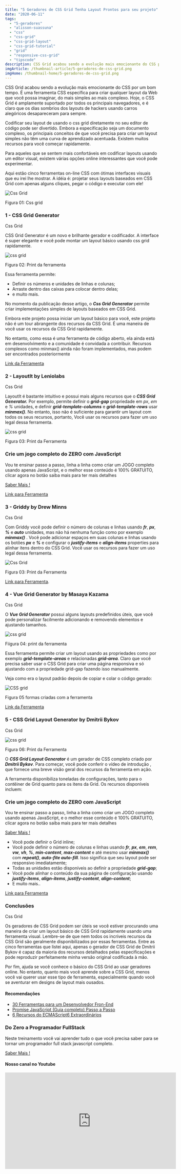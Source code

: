 ```yaml
---
title: "5 Geradores de CSS Grid Tenha Layout Prontos para seu projeto"
date: "2020-06-11"
tags: 
  - "5-geradores"
  - "alisson-suassuna"
  - "css"
  - "css-grid"
  - "css-grid-layout"
  - "css-grid-tutorial"
  - "grid"
  - "responsive-css-grid"
  - "tipscode"
description: CSS Grid acabou sendo a evolução mais emocionante do CSS por um bom tempo. É uma ferramenta CSS específica para criar qualquer layout da Web que você possa imaginar, do mais simples ao mais complexo. Hoje, o CSS Grid é amplamente suportado por todos os principais navegadores, e é claro que os dias sombrios dos layouts de hackers usando carros alegóricos desapareceram para sempre.
imgArticle: /thumbnail-article/5-geradores-de-css-grid.png
imgHome: /thumbnail-home/5-geradores-de-css-grid.png
---
```


CSS Grid acabou sendo a evolução mais emocionante do CSS por um bom tempo. É uma ferramenta CSS específica para criar qualquer layout da Web que você possa imaginar, do mais simples ao mais complexo. Hoje, o CSS Grid é amplamente suportado por todos os principais navegadores, e é claro que os dias sombrios dos layouts de hackers usando carros alegóricos desapareceram para sempre.

Codificar seu layout de usando o css grid diretamente no seu editor de código pode ser divertido. Embora a especificação seja um documento complexo, os principais conceitos de que você precisa para criar um layout simples não têm uma curva de aprendizado acentuada. Existem muitos recursos para você começar rapidamente.

Para aqueles que se sentem mais confortáveis ​​em codificar layouts usando um editor visual, existem várias opções online interessantes que você pode experimentar.

Aqui estão cinco ferramentas on-line CSS com ótimas interfaces visuais que eu irei lhe mostrar. A idéia é: projetar seus layouts baseados em CSS Grid com apenas alguns cliques, pegar o código e executar com ele!

![Css Grid](/uploads/2020/06/Css-grid.png)

Figura 01: Css grid

### 1 - CSS Grid Generator

Css Grid

CSS Grid Generator é um novo e brilhante gerador e codificador. A interface é super elegante e você pode montar um layout básico usando css grid rapidamente.

![css grid](/uploads/2020/06/CSS-Grid-Generator-1024x487.png)

Figura 02: Print da ferramenta

Essa ferramenta permite:

- Definir os números e unidades de linhas e colunas;
- Arraste dentro das caixas para colocar <divs> dentro delas;
- e muito mais.

No momento da publicação desse artigo, o **_Css Grid Generator_** permite criar implementações simples de layouts baseados em CSS Grid.

Embora este projeto possa iniciar um layout básico para você, este projeto não é um tour abrangente dos recursos da CSS Grid. É uma maneira de você usar os recursos da CSS Grid rapidamente.

No entanto, como essa é uma ferramenta de código aberto, ela ainda está em desenvolvimento e a comunidade é convidada a contribuir. Recursos complexos como minmax() ainda não foram implementados, mas podem ser encontrados posteriormente

[Link da Ferramenta](https://cssgrid-generator.netlify.app/)

### 2 - LayoutIt by Leniolabs

Css Grid

LayoutIt é bastante intuitivo e possui mais alguns recursos que o **_CSS Grid Generator._** Por exemplo, permite definir o **_grid-gap_** propriedade em _px_, _em_ e _%_ unidades, e definir **_grid-template-columns_** e **_grid-template-rows_** usar **_minmax()_**. No entanto, isso não é suficiente para garantir um layout com todos os seus recursos, portanto, Você usar os recursos para fazer um uso legal dessa ferramenta.

![css grid](/uploads/2020/06/Layotit-1024x536.png)

Figura 03: Print da Ferramenta

### Crie um jogo completo do ZERO com JavaScript

Vou te ensinar passo a passo, linha a linha como criar um JOGO completo usando apenas JavaScript, e o melhor esse conteúdo é 100% GRATUITO, clicar agora no botão saiba mais para ter mais detalhes

[Saber Mais !](/mini-curso-construindo-seu-jogo-em-javascript/)

[Link para Ferramenta](https://grid.layoutit.com/)

### 3 - Griddy by Drew Minns

Css Grid

Com Griddy você pode definir o número de colunas e linhas usando **_fr_**, **_px_**, **_%_** e **_auto_** unidades, mas não há nenhuma função como por exemplo **_minmax()_** . Você pode adicionar espaços em suas colunas e linhas usando os botões **_px_** e **_%_** e configurar o **_justify-items_** e **_align-items_** properties para alinhar itens dentro do CSS Grid. Você usar os recursos para fazer um uso legal dessa ferramenta.

![Css Grid](/uploads/2020/06/Griddy-1024x524.png)

Figura 03: Print da Ferramenta

[Link para Ferramenta](https://griddy.io/).

### 4 - Vue Grid Generator by Masaya Kazama

Css Grid

O **_Vue Grid Generator_** possui alguns layouts predefinidos úteis, que você pode personalizar facilmente adicionando e removendo elementos e ajustando tamanhos.

![css grid](/uploads/2020/06/Vue-grid-Genertor-1024x539.png)

Fiigura 04: print da ferramenta

Essa ferramenta permite criar um layout usando as propriedades como por exemplo **_grid-template-areas_** e relacionadas **_grid-area_**. Claro que você precisa saber usar o CSS Grid para criar uma página responsiva e só ajustando com a propriedade grid-gap fazendo isso manualmente.

Veja como era o layout padrão depois de copiar e colar o código gerado:

![CSS grid](/uploads/2020/06/css-grid-layout-pre-pronto.png)

Figura 05 formas criadas com a ferramenta

[Link da Ferramenta](https://vue-grid-generator.netlify.com/)

### 5 - CSS Grid Layout Generator by Dmitrii Bykov

Css Grid

![css grid](/uploads/2020/06/CSS-grid-dmitril-1-1024x433.png)

Figura 06: Print da Ferramenta

O **_CSS Grid Layout Generator_** é um gerador de CSS completo criado por **_Dmitrii Bykov_**. Para começar, você pode conferir o vídeo de introdução , que fornece uma breve visão geral dos recursos da ferramenta em ação.

A ferramenta disponibiliza toneladas de configurações, tanto para o contêiner de Grid quanto para os itens da Grid. Os recursos disponíveis incluem:

### Crie um jogo completo do ZERO com JavaScript

Vou te ensinar passo a passo, linha a linha como criar um JOGO completo usando apenas JavaScript, e o melhor esse conteúdo é 100% GRATUITO, clicar agora no botão saiba mais para ter mais detalhes

[Saber Mais !](/mini-curso-construindo-seu-jogo-em-javascript/)

- Você pode definir o Grid inline;
- Você pode definir o número de colunas e linhas usando **_fr_**, **_px_**, **_em_**, **_rem_**, **_vw_**, **_vh_**, **_%_**, **_min-content_**, **_max-content_** e até mesmo usar **_minmax()_** com **_repeat()_**, **_auto-fite auto-fill_**. Isso significa que seu layout pode ser responsivo imediatamente;
- Todas as unidades estão disponíveis ao definir a propriedade **_grid-gap_**;
- Você pode alinhar o conteúdo da sua página de configuração usando **_justify-items_**, **_align-items_**, **_justify-content_**, **_align-content_**;
- E muito mais..

[Link para Ferramenta](https://css-grid-layout-generator.pw/)

### Conclusões

Css Grid

Os geradores de CSS Grid podem ser úteis se você estiver procurando uma maneira de criar um layout básico de CSS Grid rapidamente usando uma ferramenta visual. Lembre-se de que nem todos os incríveis recursos da CSS Grid são geralmente disponibilizados por essas ferramentas. Entre as cinco ferramentas que listei aqui, apenas o gerador de CSS Grid de Dmitrii Bykov é capaz da maioria dos recursos detalhados pelas especificações e pode reproduzir perfeitamente minha versão original codificada à mão.

Por fim, ajuda se você conhece o básico do CSS Grid ao usar geradores online. No entanto, quanto mais você aprende sobre a CSS Grid, menos você vai querer usar esse tipo de ferramenta, especialmente quando você se aventurar em designs de layout mais ousados.

#### Recomendações

- [30 Ferramentas para um Desenvolvedor Fron-End](/30-ferramentas-para-um-desenvolvedor-front-end/)
- [Promise JavaScript (Guia completo) Passo a Passo](/promise-javascript-guia-completo/)
- [6 Recursos do ECMAScript6 Extraordinários](/6-recursos-do-ecmascript6/)

### Do Zero a Programador FullStack

Neste treinamento você vai aprender tudo o que você precisa saber para se tornar um programador full stack javascript completo.

[Saber Mais !](https://tipscode.tech/)

#### Nosso canal no Youtube

<iframe width="560" height="315" src="https://www.youtube.com/embed/IR9azXeWs2s" frameborder="0" allow="accelerometer; autoplay; encrypted-media; gyroscope; picture-in-picture" allowfullscreen></iframe>
